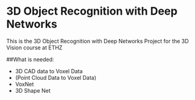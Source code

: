 # 3D Object Recognition with Deep Networks
This is the 3D Object Recognition with Deep Networks Project for the 3D Vision course at ETHZ
  
##What is needed:  
* 3D CAD data to Voxel Data  
* (Point Cloud Data to Voxel Data)  
* VoxNet  
* 3D Shape Net  

